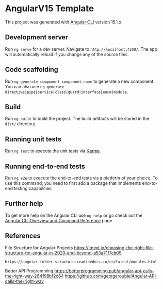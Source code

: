 # AngularV15 Template

This project was generated with [Angular CLI](https://github.com/angular/angular-cli) version 15.1.x.

## Development server

Run `ng serve` for a dev server. Navigate to `http://localhost:4200/`. The app will automatically reload if you change any of the source files.

## Code scaffolding

Run `ng generate component component-name` to generate a new component. You can also use `ng generate directive|pipe|service|class|guard|interface|enum|module`.

## Build

Run `ng build` to build the project. The build artifacts will be stored in the `dist/` directory.

## Running unit tests

Run `ng test` to execute the unit tests via [Karma](https://karma-runner.github.io).

## Running end-to-end tests

Run `ng e2e` to execute the end-to-end tests via a platform of your choice. To use this command, you need to first add a package that implements end-to-end testing capabilities.

## Further help

To get more help on the Angular CLI use `ng help` or go check out the [Angular CLI Overview and Command Reference](https://angular.io/cli) page.

## References

File Structure for Angular Projects
    https://itnext.io/choosing-the-right-file-structure-for-angular-in-2020-and-beyond-a53a71f7eb05

    https://angular-folder-structure.readthedocs.io/en/latest/modules.html

Better API Programming
    https://betterprogramming.pub/angular-api-calls-the-right-way-264198bf2c64
    https://github.com/georgeroubie/Angular-API-calls-the-right-way
